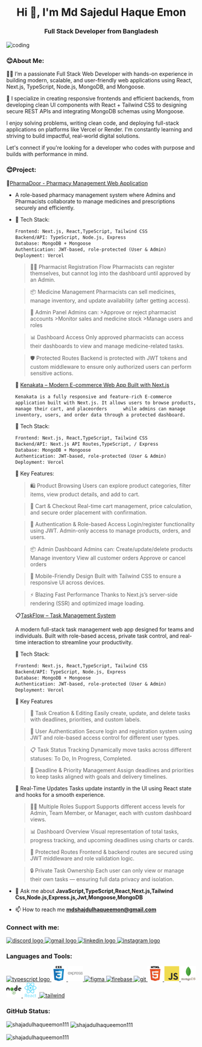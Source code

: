 <h1 align="center">Hi 👋, I'm Md Sajedul Haque Emon</h1>
<h3 align="center"> Full Stack Developer from Bangladesh</h3>
<img align="center" width="1000" height="500" alt="coding" src="https://i.ibb.co/fdNK6gHJ/4ddd4a55-db60-44b5-abb8-3f6e60a18fbc.jpg">

<h3 align="left">😊About Me:</h3>
👨‍💻 I’m a passionate Full Stack Web Developer with hands-on experience in building modern, scalable, and user-friendly web applications using React, Next.js, TypeScript, Node.js, MongoDB, and Mongoose.

🚀 I specialize in creating responsive frontends and efficient backends, from developing clean UI components with React + Tailwind CSS to designing secure REST APIs and integrating MongoDB schemas using Mongoose.

 I enjoy solving problems, writing clean code, and deploying full-stack applications on platforms like Vercel or Render. I'm constantly learning and striving to build   impactful, real-world digital solutions.

Let's connect if you're looking for a developer who codes with purpose and builds with performance in mind.

<h3 align="left">😊Project:</h3>

  🔬[PharmaDoor - Pharmacy Management Web Application](https://pharma-door-frontend.vercel.app/)
- A role-based pharmacy management system where Admins and Pharmacists collaborate to manage medicines and prescriptions securely and efficiently.
- 🚀 Tech Stack:
  
      Frontend: Next.js, React,TypeScript, Tailwind CSS
      Backend/API: TypeScript, Node.js, Express 
      Database: MongoDB + Mongoose
      Authentication: JWT-based, role-protected (User & Admin)
      Deployment: Vercel

  > 🧑‍⚕️ Pharmacist Registration Flow
    Pharmacists can register themselves, but cannot log into the dashboard until approved by an Admin.

  > 📦 Medicine Management
    Pharmacists can sell medicines, manage inventory, and update availability (after getting access).

  > 📜 Admin Panel
       Admins can:
      >Approve or reject pharmacist accounts
      >Monitor sales and medicine stock
      >Manage users and roles

   >📊 Dashboard Access
     Only approved pharmacists can access their dashboards to view and manage medicine-related tasks.

   >🛡️ Protected Routes
     Backend is protected with JWT tokens and custom middleware to ensure only authorized users can perform sensitive actions.

 

   🛒 [Kenakata – Modern E-commerce Web App Built with Next.js](https://my-kenakata-app.vercel.app/user)
  
      Kenakata is a fully responsive and feature-rich E-commerce application built with Next.js. It allows users to browse products, manage their cart, and placeorders      while admins can manage inventory, users, and order data through a protected dashboard.

    🚀 Tech Stack:
  
      Frontend: Next.js, React,TypeScript, Tailwind CSS
      Backend/API: Next.js API Routes,TypeScript, / Express 
      Database: MongoDB + Mongoose
      Authentication: JWT-based, role-protected (User & Admin)
      Deployment: Vercel

  🧩 Key Features:
   >🛍️ Product Browsing
    Users can explore product categories, filter items, view product details, and add to cart.

   >🛒 Cart & Checkout
    Real-time cart management, price calculation, and secure order placement with confirmation.

   >🔐 Authentication & Role-based Access
     Login/register functionality using JWT. Admin-only access to manage products, orders, and users.

   >📦 Admin Dashboard
    Admins can:
    >Create/update/delete products
    >Manage inventory
    >View all customer orders
    >Approve or cancel orders

   >📱 Mobile-Friendly Design
     Built with Tailwind CSS to ensure a responsive UI across devices.

  >⚡ Blazing Fast Performance
     Thanks to Next.js’s server-side rendering (SSR) and optimized image loading.



  📋[TaskFlow – Task Management System](https://my-note-organize-app.vercel.app/)

     A modern full-stack task management web app designed for teams and individuals. Built with role-based access, private task control, and real-time interaction to        streamline your productivity.

    🚀 Tech Stack:

      Frontend: Next.js, React,TypeScript, Tailwind CSS
      Backend/API: TypeScript, Node.js, Express
      Database: MongoDB + Mongoose
      Authentication: JWT-based, role-protected (User & Admin)
      Deployment: Vercel
   🔑 Key Features
     >📝 Task Creation & Editing
      Easily create, update, and delete tasks with deadlines, priorities, and custom labels.

     >👥 User Authentication
      Secure login and registration system using JWT and role-based access control for different user types.

     >📋 Task Status Tracking
       Dynamically move tasks across different statuses: To Do, In Progress, Completed.

     >📆 Deadline & Priority Management
       Assign deadlines and priorities to keep tasks aligned with goals and delivery timelines.

     🔄 Real-Time Updates
      Tasks update instantly in the UI using React state and hooks for a smooth experience.

    >🧑‍💼 Multiple Roles Support
      Supports different access levels for Admin, Team Member, or Manager, each with custom dashboard views.

    >📊 Dashboard Overview
     Visual representation of total tasks, progress tracking, and upcoming deadlines using charts or cards.

    >🔐 Protected Routes
     Frontend & backend routes are secured using JWT middleware and role validation logic.

    >🔒 Private Task Ownership
     Each user can only view or manage their own tasks — ensuring full data privacy and isolation.
     
- 💬 Ask me about **JavaScript,TypeScript,React,Next.js,Tailwind Css,Node.js,Express.js,Jwt,Mongoose,MongoDB**

- 📫 How to reach me **mdshajdulhaqueemon@gmail.com**

<h3 align="left">Connect with me:</h3>
<p align="left">
<a href="https://discord.com/mdemon0018" target="_blank" rel="noopener noreferrer">
  <img src="https://img.shields.io/static/v1?message=Discord&logo=discord&label=&color=7289DA&logoColor=white&labelColor=&style=for-the-badge" height="35" alt="discord logo" />
</a>

<a href="mailto:mdshajdulhaqueemon@gmail.com" target="_blank" rel="noopener noreferrer">
  <img src="https://img.shields.io/static/v1?message=Gmail&logo=gmail&label=&color=D14836&logoColor=white&labelColor=&style=for-the-badge" height="35" alt="gmail logo" />
</a>

<a href="https://www.linkedin.com/in/md-sajedul-haque-emon-970b68250" target="_blank" rel="noopener noreferrer">
  <img src="https://img.shields.io/static/v1?message=LinkedIn&logo=linkedin&label=&color=0077B5&logoColor=white&labelColor=&style=for-the-badge" height="35" alt="linkedin logo" />
</a>
<a href="https://www.instagram.com/mdsajedulhaqueemon/" target="_blank" rel="noopener noreferrer">
  <img src="https://img.shields.io/static/v1?message=Instagram&logo=instagram&label=&color=E4405F&logoColor=white&labelColor=&style=for-the-badge" height="35" alt="instagram logo" />
</a>


</p>

<h3 align="left">Languages and Tools:</h3>
<p align="left"> <a href="https://www.w3schools.com/css/" target="_blank" rel="noreferrer">
 <img src="https://cdn.jsdelivr.net/gh/devicons/devicon/icons/typescript/typescript-original.svg" height="30" alt="typescript logo"  />
 <img src="https://raw.githubusercontent.com/devicons/devicon/master/icons/css3/css3-original-wordmark.svg" alt="css3" width="40" height="40"/> </a> <a href="https://expressjs.com" target="_blank" rel="noreferrer"> <img src="https://raw.githubusercontent.com/devicons/devicon/master/icons/express/express-original-wordmark.svg" alt="express" width="40" height="40"/> </a> <a href="https://www.figma.com/" target="_blank" rel="noreferrer"> <img src="https://www.vectorlogo.zone/logos/figma/figma-icon.svg" alt="figma" width="40" height="40"/> </a> <a href="https://firebase.google.com/" target="_blank" rel="noreferrer"> <img src="https://www.vectorlogo.zone/logos/firebase/firebase-icon.svg" alt="firebase" width="40" height="40"/> </a> <a href="https://git-scm.com/" target="_blank" rel="noreferrer"> <img src="https://www.vectorlogo.zone/logos/git-scm/git-scm-icon.svg" alt="git" width="40" height="40"/> </a> <a href="https://www.w3.org/html/" target="_blank" rel="noreferrer"> <img src="https://raw.githubusercontent.com/devicons/devicon/master/icons/html5/html5-original-wordmark.svg" alt="html5" width="40" height="40"/> </a> <a href="https://developer.mozilla.org/en-US/docs/Web/JavaScript" target="_blank" rel="noreferrer"> <img src="https://raw.githubusercontent.com/devicons/devicon/master/icons/javascript/javascript-original.svg" alt="javascript" width="40" height="40"/> </a> <a href="https://www.mongodb.com/" target="_blank" rel="noreferrer"> <img src="https://raw.githubusercontent.com/devicons/devicon/master/icons/mongodb/mongodb-original-wordmark.svg" alt="mongodb" width="40" height="40"/> </a> <a href="https://nodejs.org" target="_blank" rel="noreferrer"> <img src="https://raw.githubusercontent.com/devicons/devicon/master/icons/nodejs/nodejs-original-wordmark.svg" alt="nodejs" width="40" height="40"/> </a> <a href="https://reactjs.org/" target="_blank" rel="noreferrer"> <img src="https://raw.githubusercontent.com/devicons/devicon/master/icons/react/react-original-wordmark.svg" alt="react" width="40" height="40"/> </a> <a href="https://tailwindcss.com/" target="_blank" rel="noreferrer"> <img src="https://www.vectorlogo.zone/logos/tailwindcss/tailwindcss-icon.svg" alt="tailwind" width="40" height="40"/> </a> </p>

<h3 align="left">GitHub Status:</h3>

<p><img align="left" src="https://github-readme-stats.vercel.app/api/top-langs?username=shajadulhaqueemon111&show_icons=true&locale=en&layout=compact" alt="shajadulhaqueemon111" /></p>

<p>&nbsp;<img align="center" src="https://github-readme-stats.vercel.app/api?username=shajadulhaqueemon111&show_icons=true&locale=en" alt="shajadulhaqueemon111" /></p>

<p><img align="center" src="https://github-readme-streak-stats.herokuapp.com/?user=shajadulhaqueemon111&" alt="shajadulhaqueemon111" /></p>





